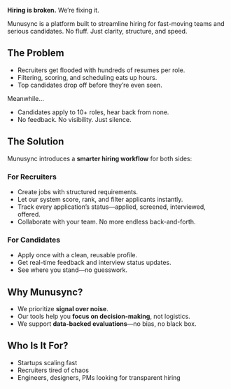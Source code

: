 
**Hiring is broken.**
We’re fixing it.

Munusync is a platform built to streamline hiring for fast-moving teams and serious candidates. No fluff. Just clarity, structure, and speed.

## The Problem

* Recruiters get flooded with hundreds of resumes per role.
* Filtering, scoring, and scheduling eats up hours.
* Top candidates drop off before they’re even seen.

Meanwhile…

* Candidates apply to 10+ roles, hear back from none.
* No feedback. No visibility. Just silence.

## The Solution

Munusync introduces a **smarter hiring workflow** for both sides:

### For Recruiters

* Create jobs with structured requirements.
* Let our system score, rank, and filter applicants instantly.
* Track every application’s status—applied, screened, interviewed, offered.
* Collaborate with your team. No more endless back-and-forth.

### For Candidates

* Apply once with a clean, reusable profile.
* Get real-time feedback and interview status updates.
* See where you stand—no guesswork.

## Why Munusync?

* We prioritize **signal over noise**.
* Our tools help you **focus on decision-making**, not logistics.
* We support **data-backed evaluations**—no bias, no black box.

## Who Is It For?

* Startups scaling fast
* Recruiters tired of chaos
* Engineers, designers, PMs looking for transparent hiring

